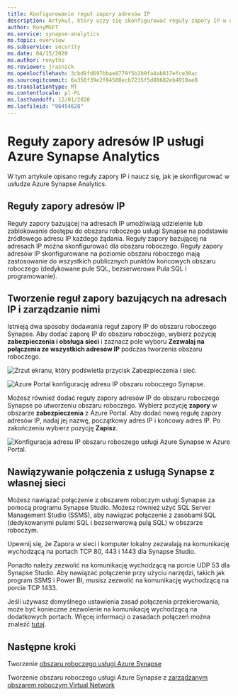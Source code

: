 ```yaml
---
title: Konfigurowanie reguł zapory adresów IP
description: Artykuł, który uczy się skonfigurować reguły zapory IP w usłudze Azure Synapse Analytics
author: RonyMSFT
ms.service: synapse-analytics
ms.topic: overview
ms.subservice: security
ms.date: 04/15/2020
ms.author: ronytho
ms.reviewer: jrasnick
ms.openlocfilehash: 3cbd9fd697bbae8779f5b2b9fa4ab817efce30ac
ms.sourcegitcommit: 6a350f39e2f04500ecb7235f5d88682eb4910ae8
ms.translationtype: MT
ms.contentlocale: pl-PL
ms.lasthandoff: 12/01/2020
ms.locfileid: "96454628"
---
```

# <a name="azure-synapse-analytics-ip-firewall-rules"></a>Reguły zapory adresów IP usługi Azure Synapse Analytics

W tym artykule opisano reguły zapory IP i naucz się, jak je skonfigurować w usłudze Azure Synapse Analytics.

## <a name="ip-firewall-rules"></a>Reguły zapory adresów IP

Reguły zapory bazującej na adresach IP umożliwiają udzielenie lub zablokowanie dostępu do obszaru roboczego usługi Synapse na podstawie źródłowego adresu IP każdego żądania. Reguły zapory bazującej na adresach IP można skonfigurować dla obszaru roboczego. Reguły zapory adresów IP skonfigurowane na poziomie obszaru roboczego mają zastosowanie do wszystkich publicznych punktów końcowych obszaru roboczego (dedykowane pule SQL, bezserwerowa Pula SQL i programowanie).

## <a name="create-and-manage-ip-firewall-rules"></a>Tworzenie reguł zapory bazujących na adresach IP i zarządzanie nimi

Istnieją dwa sposoby dodawania reguł zapory IP do obszaru roboczego Synapse. Aby dodać zaporę IP do obszaru roboczego, wybierz pozycję **zabezpieczenia i obsługa sieci** i zaznacz pole wyboru **Zezwalaj na połączenia ze wszystkich adresów IP** podczas tworzenia obszaru roboczego.

![Zrzut ekranu, który podświetla przycisk Zabezpieczenia i sieć.](./media/synpase-workspace-ip-firewall/ip-firewall-1.png)

![Azure Portal konfigurację adresu IP obszaru roboczego Synapse.](./media/synpase-workspace-ip-firewall/ip-firewall-2.png)

Możesz również dodać reguły zapory adresów IP do obszaru roboczego Synapse po utworzeniu obszaru roboczego. Wybierz pozycję **zapory** w obszarze **zabezpieczenia** z Azure Portal. Aby dodać nową regułę zapory adresów IP, nadaj jej nazwę, początkowy adres IP i końcowy adres IP. Po zakończeniu wybierz pozycję **Zapisz**.

![Konfiguracja adresu IP obszaru roboczego usługi Azure Synapse w Azure Portal.](./media/synpase-workspace-ip-firewall/ip-firewall-3.png)

## <a name="connect-to-synapse-from-your-own-network"></a>Nawiązywanie połączenia z usługą Synapse z własnej sieci

Możesz nawiązać połączenie z obszarem roboczym usługi Synapse za pomocą programu Synapse Studio. Możesz również użyć SQL Server Management Studio (SSMS), aby nawiązać połączenie z zasobami SQL (dedykowanymi pulami SQL i bezserwerową pulą SQL) w obszarze roboczym.

Upewnij się, że Zapora w sieci i komputer lokalny zezwalają na komunikację wychodzącą na portach TCP 80, 443 i 1443 dla Synapse Studio.

Ponadto należy zezwolić na komunikację wychodzącą na porcie UDP 53 dla Synapse Studio. Aby nawiązać połączenie przy użyciu narzędzi, takich jak program SSMS i Power BI, musisz zezwolić na komunikację wychodzącą na porcie TCP 1433.

Jeśli używasz domyślnego ustawienia zasad połączenia przekierowania, może być konieczne zezwolenie na komunikację wychodzącą na dodatkowych portach. Więcej informacji o zasadach połączeń można znaleźć [tutaj](https://docs.microsoft.com/azure/sql-database/sql-database-connectivity-architecture#connection-policy).

## <a name="next-steps"></a>Następne kroki

Tworzenie [obszaru roboczego usługi Azure Synapse](../quickstart-create-workspace.md)

Tworzenie obszaru roboczego usługi Azure Synapse z [zarządzanym obszarem roboczym Virtual Network](./synapse-workspace-managed-vnet.md)